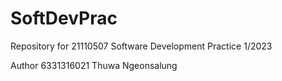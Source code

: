 # SoftDevPrac

Repository for 21110507 Software Development Practice 1/2023

Author 6331316021 Thuwa Ngeonsalung
